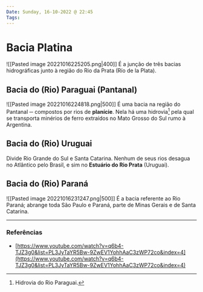 ```yaml
---
Date: Sunday, 16-10-2022 @ 22:45
Tags: 
---
```

# Bacia Platina
![[Pasted image 20221016225205.png|400]]
É a junção de três bacias hidrográficas junto à região do Rio da Prata (Río de la Plata).

## Bacia do (Rio) Paraguai (Pantanal)
![[Pasted image 20221016224818.png|500]]
É uma bacia na região do Pantanal ─ compostos por rios de **planície**. Nela há uma hidrovia[^1] pela qual se transporta minérios de ferro extraídos no Mato Grosso do Sul rumo à Argentina. 

## Bacia do (Rio) Uruguai
Divide Rio Grande do Sul e Santa Catarina. Nenhum de seus rios desagua no Atlântico pelo Brasil, e sim no **Estuário do Rio Prata** (Uruguai).

## Bacia do (Rio) Paraná
![[Pasted image 20221016231247.png|500]]
É a bacia referente ao Rio Paraná; abrange toda São Paulo e Paraná, parte de Minas Gerais e de Santa Catarina.

---
### Referências
- [https://www.youtube.com/watch?v=q6b4-TJZ3g0&list=PL3JyTaYR5Bw-9ZwEV1YohhAaC3zWP72co&index=4](https://www.youtube.com/watch?v=q6b4-TJZ3g0&list=PL3JyTaYR5Bw-9ZwEV1YohhAaC3zWP72co&index=4)

[^1]: Hidrovia do Rio Paraguai.
